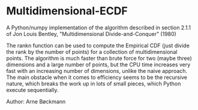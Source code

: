 # Multidimensional-ECDF
A Python/numpy implementation of the algorithm described in section 2.1.1 of Jon Louis Bentley, "Multidimensional Divide-and-Conquer" (1980)

The rankn function can be used to compute the Empirical CDF (just divide the rank by the number of points) for a collection of multidimensional points.  The algorithm is much faster than brute force for two (maybe three) dimensions and a large number of points, but the CPU time increases very fast with an increasing number of dimensions, unlike the naive approach.
The main obstacle when it comes to efficiency seems to be the recursive nature, which breaks the work up in lots of small pieces, which Python execute sequentially.

Author: Arne Bøckmann
